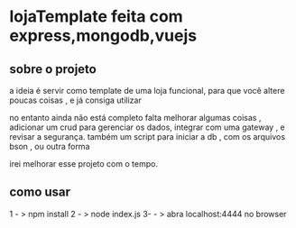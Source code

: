 # lojaTemplate feita com express,mongodb,vuejs
## sobre o projeto 
a ideia é servir como  template de uma loja funcional, para que você altere poucas coisas , e já consiga utilizar

no entanto ainda não está completo falta melhorar algumas coisas , adicionar um crud para gerenciar os dados, integrar com uma gateway , e revisar a segurança.
também um script para iniciar a db , com os arquivos bson , ou outra forma

irei melhorar  esse projeto com o tempo.

## como usar
1  - > npm install 
2  - > node index.js
3- - > abra localhost:4444 no browser
 
